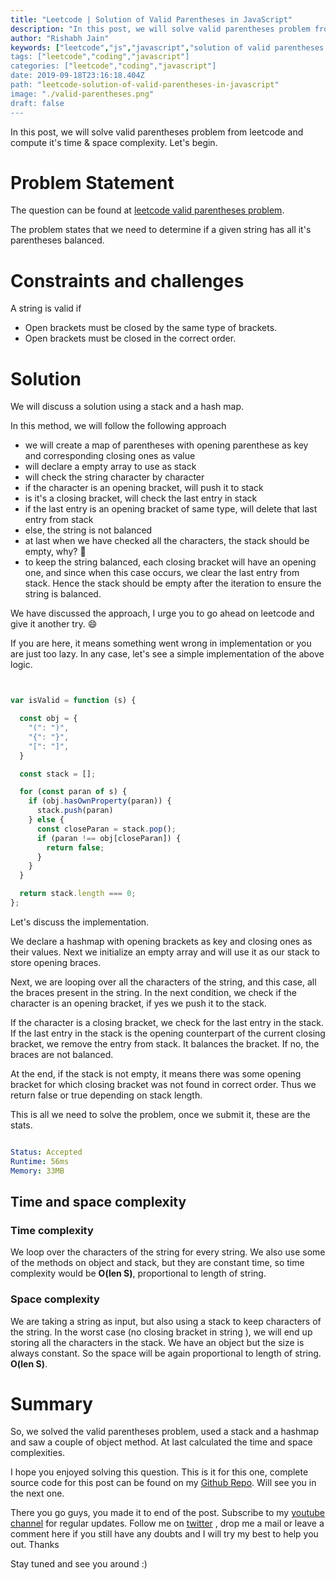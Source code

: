 ```yaml
---
title: "Leetcode | Solution of Valid Parentheses in JavaScript"
description: "In this post, we will solve valid parentheses problem from leetcode and compute the time and space complexities. Let's begin."
author: "Rishabh Jain"
keywords: ["leetcode","js","javascript","solution of valid parentheses problem","rishabh","jain","rishabh jain","rishabh1403","blog","competitive","coding","programming","tech","technology", interview", "interview questions"]
tags: ["leetcode","coding","javascript"]
categories: ["leetcode","coding","javascript"]
date: 2019-09-18T23:16:18.404Z
path: "leetcode-solution-of-valid-parentheses-in-javascript"
image: "./valid-parentheses.png"
draft: false
---
```


In this post, we will solve valid parentheses problem from leetcode and compute it's time & space complexity. Let's begin.
<!--more-->

# Problem Statement
The question can be found at [leetcode valid parentheses problem](https://leetcode.com/problems/valid-parentheses/).

The problem states that we need to determine if a given string has all it's parentheses balanced.

# Constraints and challenges

A string is valid if
- Open brackets must be closed by the same type of brackets.
- Open brackets must be closed in the correct order.

# Solution

 We will discuss a solution using a stack and a hash map.

In this method, we will follow the following approach

- we will create a map of parentheses with opening parenthese as key and corresponding closing ones as value
- will declare a empty array to use as stack
- will check the string character by character
- if the character is an opening bracket, will push it to stack
- is it's a closing bracket, will check the last entry in stack
- if the last entry is an opening bracket of same type, will delete that last entry from stack
- else, the string is not balanced
- at last when we have checked all the characters, the stack should be empty, why? :thinking:
- to keep the string balanced, each closing bracket will have an opening one, and since when this case occurs, we clear the last entry from stack. Hence the stack should be empty after the iteration to ensure the string is balanced.

We have discussed the approach, I urge you to go ahead on leetcode and give it another try. :smile:

If you are here, it means something went wrong in implementation or you are just too lazy. In any case, let's see a simple implementation of the above logic.

```js


var isValid = function (s) {

  const obj = {
    "(": ")",
    "{": "}",
    "[": "]",
  }

  const stack = [];

  for (const paran of s) {
    if (obj.hasOwnProperty(paran)) {
      stack.push(paran)
    } else {
      const closeParan = stack.pop();
      if (paran !== obj[closeParan]) {
        return false;
      }
    }
  }

  return stack.length === 0;
};

```

Let's discuss the implementation. 

We declare a hashmap with opening brackets as key and closing ones as their values. Next we initialize an empty array and will use it as our stack to store opening braces.

Next, we are looping over all the characters of the string, and this case, all the braces present in the string. In the next condition, we check if the character is an opening bracket, if yes we push it to the stack.

If the character is a closing bracket, we check for the last entry in the stack. If the last entry in the stack is the opening counterpart of the current closing bracket, we remove the entry from stack. It balances the bracket. If no, the braces are not balanced.

At the end, if the stack is not empty, it means there was some opening bracket for which closing bracket was not found in correct order. Thus we return false or true depending on stack length.

This is all we need to solve the problem, once we submit it, these are the stats.
```yaml

Status: Accepted
Runtime: 56ms
Memory: 33MB

```

## Time and space complexity

### Time complexity

We loop over the characters of the string for every string. We also use some of the methods on object and stack, but they are constant time, so time complexity would be **O(len S)**, proportional to length of string.

### Space complexity

We are taking a string as input, but also using a stack to keep characters of the string. In the worst case (no closing bracket in string ), we will end up storing all the characters in the stack. We have an object but the size is always constant. So the space will be again proportional to length of string. **O(len S)**.

# Summary

So, we solved the valid parentheses problem, used a stack and a hashmap and saw a couple of object method. At last calculated the time and space complexities.

I hope you enjoyed solving this question. This is it for this one, complete source code for this post can be found on my [Github Repo](https://github.com/rishabh1403/leetcode-javascript-solutions). Will see you in the next one.

There you go guys, you made it to end of the post.  Subscribe to my [youtube channel](https://www.youtube.com/channel/UC4syrEYE9_fzeVBajZIyHlA) for regular updates. Follow me on [twitter](https://www.twitter.com/rishabhjain1403) , drop me a mail or leave a comment here if you still have any doubts and I will try my best to help you out. Thanks

Stay tuned and see you around :)

